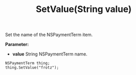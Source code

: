 ﻿---
uid: crmscript_ref_NSPaymentTerm_SetValue
title: SetValue(String value)
intellisense: NSPaymentTerm.SetValue
keywords: NSPaymentTerm, SetValue
so.topic: reference
---

Set the name of the NSPaymentTerm item.

**Parameter:** 
 - **value** String NSPaymentTerm name.

```crmscript
NSPaymentTerm thing;
thing.SetValue("frotz");
```

